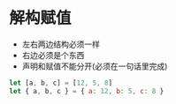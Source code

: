 # 解构赋值

- 左右两边结构必须一样
- 右边必须是个东西
- 声明和赋值不能分开(必须在一句话里完成)

```js
let [a, b, c] = [12, 5, 8]
let { a, b, c } = { a: 12, b: 5, c: 8 }
```
